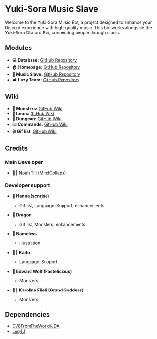 # Yuki-Sora Music Slave

Welcome to the Yuki-Sora Music Bot, a project designed to enhance your Discord experience with high-quality music. This bot works alongside the Yuki-Sora Discord Bot, connecting people through music. 

## Modules

- 💻 **Database:** [GitHub Repository](https://github.com/Weebs-Kingdom/Yuki-Sora-Database)
- 🏠 **Homepage:** [GitHub Repository](https://github.com/Weebs-Kingdom/weebskingdom.com)
- 🎵 **Music Slave:** [GitHub Repository](https://github.com/Weebs-Kingdom/Yuki-Sora-MusicSlave)
- 🛋️ **Lazy Team:** [GitHub Repository](https://github.com/MindCollaps/Lazy-Team)

## Wiki

- 🦹 **Monsters:** [GitHub Wiki](https://github.com/NeoMC2/Yuki-Sora/wiki/Monsters)
- 🎁 **Items:** [GitHub Wiki](https://github.com/NeoMC2/Yuki-Sora/wiki/Item)
- 🏰 **Dungeon:** [GitHub Wiki](https://github.com/MindCollaps/Yuki-Sora/wiki/Dungeon)
- ⌨️ **Commands:** [GitHub Wiki](https://github.com/NeoMC2/Yuki-Sora/wiki/Commands)
- 🎬 **Gif list:** [GitHub Wiki](https://github.com/NeoMC2/Yuki-Sora/wiki/Gifs)

## Credits

### Main Developer

- 🧑‍💻 [Noah Till (MindCollaps)](https://github.com/mindcollaps)

### Developer support

- 🙋 **Hanna (scnrjse)**
  - Gif list, Language-Support, enhancements

- 🐲 **Dragon**
  - Gif list, Monsters, enhancements

- 🙎 **Nameless**
  - Illustration

- 👩‍💻 **Kaito**
  - Language-Support

- 🐺 **Edward Wolf (Pastelicious)**
  - Monsters

- 🧝‍♀️ **Karoline Fließ (Grand Goddess)**
  - Monsters

## Dependencies

- [DV8FromTheWorld/JDA](https://github.com/DV8FromTheWorld/JDA)
- [Log4J](https://mvnrepository.com/artifact/log4j/log4j)
